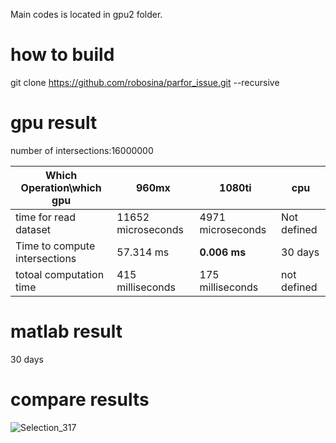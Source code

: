 Main codes is located in gpu2 folder.

# how to build
git clone https://github.com/robosina/parfor_issue.git --recursive


# gpu result
number of intersections:16000000

Which Operation\which gpu | 960mx | 1080ti | cpu |
--- | --- | --- | --- |
time for read dataset | 11652 microseconds | 4971 microseconds | Not defined |
Time to compute intersections | 57.314 ms  | **0.006 ms** | 30 days |
totoal computation time | 415 milliseconds | 175 milliseconds | not defined |

# matlab result

30 days

# compare results

![Selection_317](https://user-images.githubusercontent.com/14973524/120114617-3ea1a180-c195-11eb-920c-0a0b0f15d092.png)
